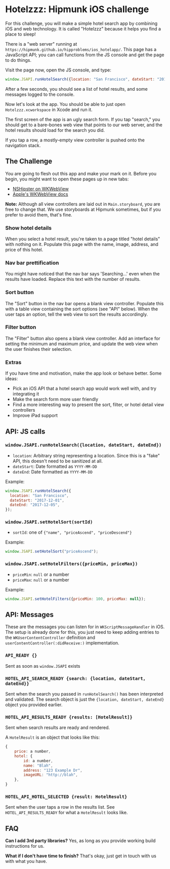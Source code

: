 # Hotelzzz: Hipmunk iOS challenge

For this challenge, you will make a simple hotel search app by combining iOS and web technology. It is called "Hotelzzz" because it helps you find a place to sleep!

There is a "web server" running at `https://hipmunk.github.io/hipproblems/ios_hotelapp/`.
This page has a JavaScript API; you can call functions from the JS console and get the page to do things.

Visit the page now, open the JS console, and type:

```js
window.JSAPI.runHotelSearch({location: "San Francisco", dateStart: "2017-12-01", dateEnd: "2017-12-05"});
```

After a few seconds, you should see a list of hotel results, and some messages logged to the console.

Now let's look at the app. You should be able to just open `Hotelzzz.xcworkspace` in Xcode and run it.

The first screen of the app is an ugly search form. If you tap "search," you should get to a bare-bones web view that points to our web server, and the hotel results should load for the search you did.

If you tap a row, a mostly-empty view controller is pushed onto the navigation stack.

## The Challenge

You are going to flesh out this app and make your mark on it. Before you begin, you might want to open these pages up in new tabs:

* [NSHipster on WKWebView](http://nshipster.com/wkwebkit/)
* [Apple's WKWebView docs](https://developer.apple.com/reference/webkit/wkwebview)

**Note:** Although all view controllers are laid out in `Main.storyboard`, you are free to change that. We use storyboards at Hipmunk sometimes, but if you prefer to avoid them, that's fine.

### Show hotel details

When you select a hotel result, you're taken to a page titled "hotel details" with nothing on it. Populate this page with the name, image, address, and price of this hotel.

### Nav bar prettification

You might have noticed that the nav bar says 'Searching...' even when the results have loaded. Replace this text with the number of results.

### Sort button

The "Sort" button in the nav bar opens a blank view controller. Populate this with a table view containing the sort options (see "API" below). When the user taps an option, tell the web view to sort the results accordingly.

### Filter button

The "Filter" button also opens a blank view controller. Add an interface for setting the minimum and maximum price, and update the web view when the user finishes their selection.

### Extras

If you have time and motivation, make the app look or behave better. Some ideas:
* Pick an iOS API that a hotel search app would work well with, and try integrating it
* Make the search form more user friendly
* Find a more interesting way to present the sort, filter, or hotel detail view controllers
* Improve iPad support

## API: JS calls

### `window.JSAPI.runHotelSearch({location, dateStart, dateEnd})`

* `location`: Arbitrary string representing a location. Since this is a "fake" API, this doesn't need to be sanitized at all.
* `dateStart`: Date formatted as `YYYY-MM-DD`
* `dateEnd`: Date formatted as `YYYY-MM-DD`

Example:

```js
window.JSAPI.runHotelSearch({
  location: "San Francisco",
  dateStart: "2017-12-01",
  dateEnd: "2017-12-05",
});
```

### `window.JSAPI.setHotelSort(sortId)`

* `sortId`: one of `{"name", "priceAscend", "priceDescend"}`

Example:

```js
window.JSAPI.setHotelSort("priceAscend");
```

### `window.JSAPI.setHotelFilters({priceMin, priceMax})`

* `priceMin`: `null` or a number
* `priceMax`: `null` or a number

Example:

```js
window.JSAPI.setHotelFilters({priceMin: 100, priceMax: null});
```

## API: Messages

These are the messages you can listen for in `WKScriptMessageHandler` in iOS. The setup is already done for this, you just need to keep adding entries to the `WKUserContentController` definition and `userContentController(:didReceive:)` implementation.

### `API_READY {}`

Sent as soon as `window.JSAPI` exists

### `HOTEL_API_SEARCH_READY {search: {location, dateStart, dateEnd}}`

Sent when the search you passed in `runHotelSearch()` has been interpreted and validated. The search object is just the `{location, dateStart, dateEnd}` object you provided earlier.

### `HOTEL_API_RESULTS_READY {results: [HotelResult]}`

Sent when search results are ready and rendered.

A `HotelResult` is an object that looks like this:

```js
{
    price: a number,
    hotel: {
        id: a number,
        name: "Blah",
        address: "123 Example Dr",
        imageURL: "http://blah",
    },
}
```

### `HOTEL_API_HOTEL_SELECTED {result: HotelResult}`

Sent when the user taps a row in the results list. See `HOTEL_API_RESULTS_READY` for what a `HotelResult` looks like.

## FAQ

**Can I add 3rd party libraries?** Yes, as long as you provide working build
instructions for us.

**What if I don't have time to finish?** That's okay, just get in touch with
us with what you have.